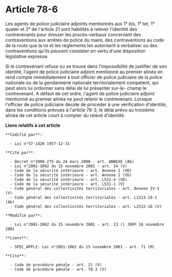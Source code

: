 # Article 78-6

Les agents de police judiciaire adjoints mentionnés aux 1° bis, 1° ter, 1° quater et 2° de l'article 21 sont habilités à
relever l'identité des contrevenants pour dresser les procès-verbaux concernant des contraventions aux arrêtés de police du
maire, des contraventions au code de la route que la loi et les règlements les autorisent à verbaliser ou des contraventions
qu'ils peuvent constater en vertu d'une disposition législative expresse. 

Si le contrevenant refuse ou se trouve dans l'impossibilité de justifier de son identité, l'agent de police judiciaire
adjoint mentionné au premier alinéa en rend compte immédiatement à tout officier de police judiciaire de la police nationale
ou de la gendarmerie nationale territorialement compétent, qui peut alors lui ordonner sans délai de lui présenter sur-le-
champ le contrevenant. A défaut de cet ordre, l'agent de police judiciaire adjoint mentionné au premier alinéa ne peut
retenir le contrevenant. Lorsque l'officier de police judiciaire décide de procéder à une vérification d'identité, dans les
conditions prévues à l'article 78-3, le délai prévu au troisième alinéa de cet article court à compter du relevé d'identité.

**Liens relatifs à cet article**

	**Codifié par**:

	  - Loi n°57-1426 1957-12-31

	**Cité par**:

	  - Décret n°2000-275 du 24 mars 2000 - art. ANNEXE (Ab)
	  - Loi n°2001-1062 du 15 novembre 2001 - art. 14 (V)
	  - Code de la sécurité intérieure - art. Annexe 1 (VD)
	  - Code de la sécurité intérieure - art. Annexe 2 (VD)
	  - Code de la sécurité intérieure - art. L522-4 (VD)
	  - Code de la sécurité intérieure - art. L531-1 (V)
	  - Code général des collectivités territoriales - art. Annexe IV-I (V)
	  - Code général des collectivités territoriales - art. L2213-19-1 (Ab)
	  - Code général des collectivités territoriales - art. L2512-16 (V)

	**Modifié par**:

	  - Loi n°2001-1062 du 15 novembre 2001 - art. 13 () JORF 16 novembre 2001

	**Liens**:

	  - SPEC_APPLI: Loi n°2001-1062 du 15 novembre 2001 - art. 71 (M)

	**Cite**:

	  - Code de procédure pénale - art. 21 (V)
	  - Code de procédure pénale - art. 78-3 (V)
